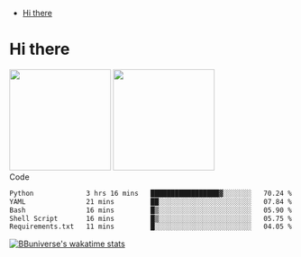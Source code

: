 <!--ts-->
* [Hi there](#hi-there)

<!-- Created by https://github.com/ekalinin/github-markdown-toc -->
<!-- Added by: runner, at: Wed Sep 27 04:19:34 UTC 2023 -->

<!--te-->


# Hi there

<!--
**BBuniverse/BBuniverse** is a ✨ _special_ ✨ repository because its `README.md` (this file) appears on your GitHub profile.

Here are some ideas to get you started:

- 🔭 I’m currently working on ...
- 🌱 I’m currently learning ...
- 👯 I’m looking to collaborate on ...
- 🤔 I’m looking for help with ...
- 💬 Ask me about ...
- 📫 How to reach me: ...
- 😄 Pronouns: ...
- ⚡ Fun fact: ...
-->


<div display="flex">
  <img src="https://github-readme-stats.vercel.app/api?username=BBuniverse&show_icons=true&count_private=true&theme=radical&hide_border=true" height="180"/>
  <img src="https://github-readme-stats.vercel.app/api/top-langs/?username=BBuniverse&layout=compact&theme=radical&hide_border=true" height="180"/>
</div
     

## Code
<!--START_SECTION:waka-->

```txt
Python             3 hrs 16 mins   █████████████████▓░░░░░░░   70.24 %
YAML               21 mins         ██░░░░░░░░░░░░░░░░░░░░░░░   07.84 %
Bash               16 mins         █▒░░░░░░░░░░░░░░░░░░░░░░░   05.90 %
Shell Script       16 mins         █▒░░░░░░░░░░░░░░░░░░░░░░░   05.75 %
Requirements.txt   11 mins         █░░░░░░░░░░░░░░░░░░░░░░░░   04.05 %
```

<!--END_SECTION:waka-->
     
[![BBuniverse's wakatime stats](https://github-readme-stats.vercel.app/api/wakatime?username=BBuniverse)](https://github.com/anuraghazra/github-readme-stats)
